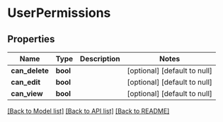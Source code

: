 # UserPermissions

## Properties

| Name           | Type     | Description | Notes                        |
| -------------- | -------- | ----------- | ---------------------------- |
| **can_delete** | **bool** |             | [optional] [default to null] |
| **can_edit**   | **bool** |             | [optional] [default to null] |
| **can_view**   | **bool** |             | [optional] [default to null] |

[[Back to Model list]](../README.md#documentation-for-models) [[Back to API list]](../README.md#documentation-for-api-endpoints) [[Back to README]](../README.md)
